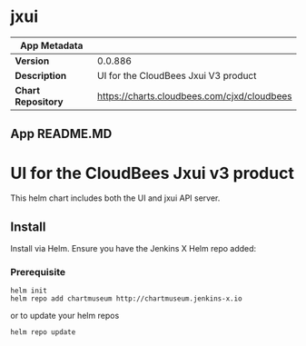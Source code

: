 # jxui

|App Metadata||
|---|---|
| **Version** | 0.0.886 |
| **Description** | UI for the CloudBees Jxui V3 product |
| **Chart Repository** | https://charts.cloudbees.com/cjxd/cloudbees |

## App README.MD

# UI for the CloudBees Jxui v3 product

This helm chart includes both the UI and jxui API server.

## Install

Install via Helm. Ensure you have the Jenkins X Helm repo added:

### Prerequisite

```
helm init
helm repo add chartmuseum http://chartmuseum.jenkins-x.io
```

or to update your helm repos

```
helm repo update
```

